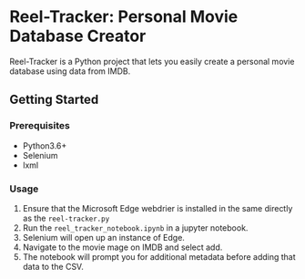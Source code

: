 # Reel-Tracker: Personal Movie Database Creator

Reel-Tracker is a Python project that lets you easily create a personal movie database using data from IMDB.

## Getting Started

### Prerequisites

* Python3.6+
* Selenium
* lxml

### Usage

1. Ensure that the Microsoft Edge webdrier is installed in the same directly as the `reel-tracker.py`
2. Run the `reel_tracker_notebook.ipynb` in a jupyter notebook.
3. Selenium will open up an instance of Edge. 
4. Navigate to the movie mage on IMDB and select add.
5. The notebook will prompt you for additional metadata before adding that data to the CSV. 
